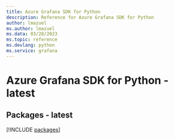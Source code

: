 ```yaml
---
title: Azure Grafana SDK for Python
description: Reference for Azure Grafana SDK for Python
author: lmazuel
ms.author: lmazuel
ms.data: 03/28/2023
ms.topic: reference
ms.devlang: python
ms.service: grafana
---
```

# Azure Grafana SDK for Python - latest
## Packages - latest
[!INCLUDE [packages](grafana-index.md)]